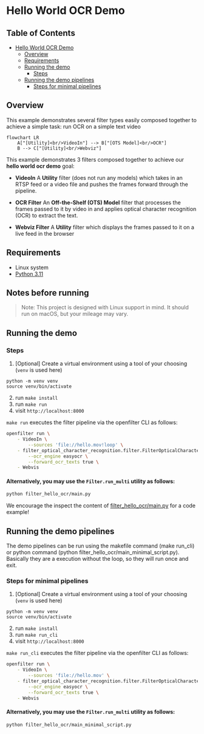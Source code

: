 # Hello World OCR Demo

## Table of Contents
- [Hello World OCR Demo](#hello-world-ocr-demo)
  - [Overview](#overview)
  - [Requirements](#requirements)
  - [Running the demo](#running-the-demo) 
    - [Steps](#steps)
  - [Running the demo pipelines](#running-the-demo-pipelines) 
    - [Steps for minimal pipelines](#steps-for-minimal-pipelines)   

## Overview

This example demonstrates several filter types easily composed together to achieve a simple task: run OCR on a simple text video

```mermaid
flowchart LR
    A["[Utility]<br/>VideoIn"] --> B["[OTS Model]<br/>OCR"]
    B --> C["[Utility]<br/>Webviz"]
```

This example demonstrates 3 filters composed together to achieve our **hello world ocr demo** goal:

* **VideoIn**
  A **Utility** filter (does not run any models) which takes in an RTSP feed or a video file and pushes the frames forward through the pipeline.

* **OCR Filter**
  An **Off-the-Shelf (OTS) Model** filter that processes the frames passed to it by video in and applies optical character recognition (OCR) to extract the text.

* **Webviz Filter**
  A **Utility** filter which displays the frames passed to it on a live feed in the browser

## Requirements
- Linux system
- [Python 3.11](https://www.python.org/downloads/release/python-3110/)

## Notes before running
> Note: This project is designed with Linux support in mind. It should run on macOS, but your mileage may vary.

## Running the demo

### Steps
1. [Optional] Create a virtual environment using a tool of your choosing (`venv` is used here)
```
python -m venv venv
source venv/bin/activate
```
2. run `make install`
3. run `make run`
4. visit `http://localhost:8000`

`make run` executes the filter pipeline via the openfilter CLI as follows:

```bash
openfilter run \
	- VideoIn \
		--sources 'file://hello.mov!loop' \
	- filter_optical_character_recognition.filter.FilterOpticalCharacterRecognition \
		--ocr_engine easyocr \
		--forward_ocr_texts true \
	- Webvis
```

#### Alternatively, you may use the `Filter.run_multi` utility as follows:
```bash
python filter_hello_ocr/main.py
```

We encourage the inspect the content of [filter_hello_ocr/main.py](filter_hello_ocr/main.py) for a code example!

## Running the demo pipelines

The demo pipelines can be run using the makefile command (make run_cli) or python command (python filter_hello_ocr/main_minimal_script.py).
Basically they are a execution without the loop, so they will run once and exit. 

### Steps for minimal pipelines
1. [Optional] Create a virtual environment using a tool of your choosing (`venv` is used here)
```
python -m venv venv
source venv/bin/activate
```
2. run `make install`
3. run `make run_cli`
4. visit `http://localhost:8000`

`make run_cli` executes the filter pipeline via the openfilter CLI as follows:

```bash
openfilter run \
	- VideoIn \
		--sources 'file://hello.mov' \
	- filter_optical_character_recognition.filter.FilterOpticalCharacterRecognition \
		--ocr_engine easyocr \
		--forward_ocr_texts true \
	- Webvis
```

#### Alternatively, you may use the `Filter.run_multi` utility as follows:
```bash
python filter_hello_ocr/main_minimal_script.py
```
